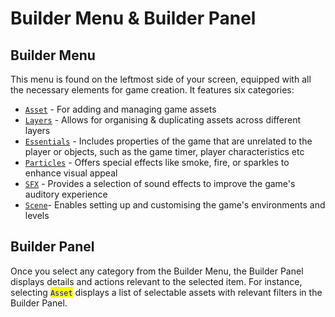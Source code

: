 # Builder Menu & Builder Panel

## Builder Menu

This menu is found on the leftmost side of your screen, equipped with all the necessary elements for game creation. It features six categories:&#x20;

* [`Asset`](asset.md) - For adding and managing game assets
* [`Layers`](layers.md) - Allows for organising & duplicating assets across different layers
* [`Essentials`](essentials/) - Includes properties of the game that are unrelated to the player or objects, such as the game timer, player characteristics etc
* [`Particles`](particle.md) - Offers special effects like smoke, fire, or sparkles to enhance visual appeal
* [`SFX`](broken-reference) - Provides a selection of sound effects to improve the game's auditory experience
* [`Scene`](scene-panel.md)- Enables setting up and customising the game's environments and levels

## Builder Panel

Once you select any category from the Builder Menu, the Builder Panel displays details and actions relevant to the selected item. For instance, selecting <mark style="color:blue;">`Asset`</mark> displays a list of selectable assets with relevant filters in the Builder Panel.&#x20;
